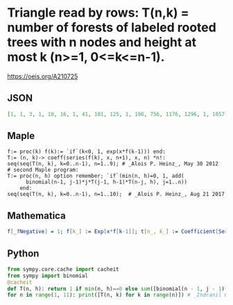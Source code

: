 # Triangle read by rows: T\(n,k\) \= number of forests of labeled rooted trees with n nodes and height at most k \(n\>\=1, 0<\=k<\=n\-1\)\.
https://oeis.org/A210725
## JSON
```JSON
[1, 1, 3, 1, 10, 16, 1, 41, 101, 125, 1, 196, 756, 1176, 1296, 1, 1057, 6607, 12847, 16087, 16807, 1, 6322, 65794, 160504, 229384, 257104, 262144, 1, 41393, 733833, 2261289, 3687609, 4480569, 4742649, 4782969, 1, 293608, 9046648, 35464816, 66025360, 87238720, 96915520, 99637120, 100000000]
```
## Maple
```Maple
f:= proc(k) f(k):= `if`(k<0, 1, exp(x*f(k-1))) end:
T:= (n, k)-> coeff(series(f(k), x, n+1), x, n) *n!:
seq(seq(T(n, k), k=0..n-1), n=1..9); # _Alois P. Heinz_, May 30 2012
# second Maple program:
T:= proc(n, h) option remember; `if`(min(n, h)=0, 1, add(
      binomial(n-1, j-1)*j*T(j-1, h-1)*T(n-j, h), j=1..n))
    end:
seq(seq(T(n, k), k=0..n-1), n=1..10);  # _Alois P. Heinz_, Aug 21 2017
```
## Mathematica
```Mathematica
f[_?Negative] = 1; f[k_] := Exp[x*f[k-1]]; t[n_, k_] := Coefficient[Series[f[k], {x, 0, n+1}], x, n]*n!; Table[Table[t[n, k], {k, 0, n-1}], {n, 1, 9}] // Flatten (* _Jean-François Alcover_, Oct 30 2013, after Maple *)
```
## Python
```Python
from sympy.core.cache import cacheit
from sympy import binomial
@cacheit
def T(n, h): return 1 if min(n, h)==0 else sum([binomial(n - 1, j - 1)*j*T(j - 1, h - 1)*T(n - j, h) for j in range(1, n + 1)])
for n in range(1, 11): print([T(n, k) for k in range(n)]) # _Indranil Ghosh_, Aug 21 2017, after second Maple code
```
